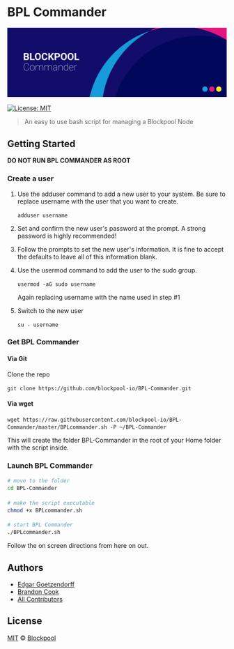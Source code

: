 # BPL Commander

<p align="center">
    <img src="./banner.png" />
</p>

[![License: MIT](https://badgen.now.sh/badge/license/MIT)](https://opensource.org/licenses/MIT)

> An easy to use bash script for managing a Blockpool Node

## Getting Started

**DO NOT RUN BPL COMMANDER AS ROOT**

### Create a user

1. Use the adduser command to add a new user to your system. Be sure to replace username with the user that you want to create.

	`adduser username`

2. Set and confirm the new user's password at the prompt. A strong password is highly recommended!

3. Follow the prompts to set the new user's information. It is fine to accept the defaults to leave all of this information blank.

4. Use the usermod command to add the user to the sudo group.

	`usermod -aG sudo username`
	
	Again replacing username with the name used in step #1

5. Switch to the new user

	`su - username`

### Get BPL Commander

#### Via Git

Clone the repo

`git clone https://github.com/blockpool-io/BPL-Commander.git`

#### Via wget

`wget https://raw.githubusercontent.com/blockpool-io/BPL-Commander/master/BPLcommander.sh -P ~/BPL-Commander`

This will create the folder BPL-Commander in the root of your Home folder with the script inside.

### Launch BPL Commander

```bash
# move to the folder
cd BPL-Commander

# make the script executable
chmod +x BPLcommander.sh

# start BPL Commander
./BPLcommander.sh
```

Follow the on screen directions from here on out.

## Authors
- [Edgar Goetzendorff](https://github.com/dated)
- [Brandon Cook](https://github.com/locohammerhead)
- [All Contributors](../../contributors)

## License
[MIT](LICENSE) © [Blockpool](https://blockpool.io)
